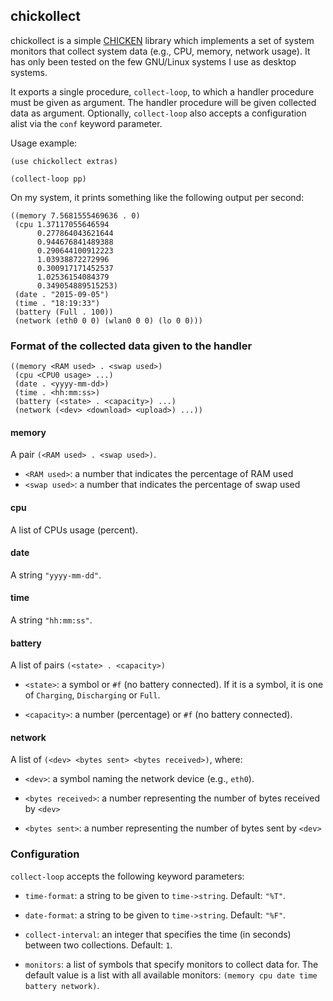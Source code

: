 ## chickollect

chickollect is a simple [CHICKEN](http://www.call-cc.org) library
which implements a set of system monitors that collect system data
(e.g., CPU, memory, network usage).  It has only been tested on the
few GNU/Linux systems I use as desktop systems.

It exports a single procedure, `collect-loop`, to which a handler
procedure must be given as argument.  The handler procedure will be
given collected data as argument.  Optionally, `collect-loop` also
accepts a configuration alist via the `conf` keyword parameter.

Usage example:

    (use chickollect extras)

    (collect-loop pp)

On my system, it prints something like the following output per
second:

    ((memory 7.5681555469636 . 0)
     (cpu 1.37117055646594
          0.277864043621644
          0.944676841489388
          0.290644100912223
          1.03938872272996
          0.300917171452537
          1.02536154084379
          0.349054889515253)
     (date . "2015-09-05")
     (time . "18:19:33")
     (battery (Full . 100))
     (network (eth0 0 0) (wlan0 0 0) (lo 0 0)))


### Format of the collected data given to the handler

    ((memory <RAM used> . <swap used>)
     (cpu <CPU0 usage> ...)
     (date . <yyyy-mm-dd>)
     (time . <hh:mm:ss>)
     (battery (<state> . <capacity>) ...)
     (network (<dev> <download> <upload>) ...))


#### memory

A pair `(<RAM used> . <swap used>)`.

* `<RAM used>`: a number that indicates the percentage of RAM used
* `<swap used>`: a number that indicates the percentage of swap used


#### cpu

A list of CPUs usage (percent).


#### date

A string `"yyyy-mm-dd"`.


#### time

A string `"hh:mm:ss"`.


#### battery

A list of pairs `(<state> . <capacity>)`

* `<state>`: a symbol or `#f` (no battery connected).  If it is a
  symbol, it is one of `Charging`, `Discharging` or `Full`.

* `<capacity>`: a number (percentage) or `#f` (no battery connected).


#### network

A list of `(<dev> <bytes sent> <bytes received>)`, where:

* `<dev>`: a symbol naming the network device (e.g., `eth0`).

* `<bytes received>`: a number representing the number of bytes
  received by `<dev>`

* `<bytes sent>`: a number representing the number of bytes sent by
  `<dev>`


### Configuration

`collect-loop` accepts the following keyword parameters:

* `time-format`: a string to be given to `time->string`.  Default: `"%T"`.

* `date-format`: a string to be given to `time->string`.  Default: `"%F"`.

* `collect-interval`: an integer that specifies the time (in seconds)
  between two collections.  Default: `1`.

* `monitors`: a list of symbols that specify monitors to collect data
  for.  The default value is a list with all available monitors:
  `(memory cpu date time battery network)`.
